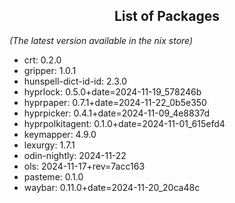 <!--- This list was auto-generated by ./helper.sh. DO NOT edit this file manually. -->

<h2 align="center">List of Packages</h2>

_(The latest version available in the nix store)_

- crt: 0.2.0
- gripper: 1.0.1
- hunspell-dict-id-id: 2.3.0
- hyprlock: 0.5.0+date=2024-11-19_578246b
- hyprpaper: 0.7.1+date=2024-11-22_0b5e350
- hyprpicker: 0.4.1+date=2024-11-09_4e8837d
- hyprpolkitagent: 0.1.0+date=2024-11-01_615efd4
- keymapper: 4.9.0
- lexurgy: 1.7.1
- odin-nightly: 2024-11-22
- ols: 2024-11-17+rev=7acc163
- pasteme: 0.1.0
- waybar: 0.11.0+date=2024-11-20_20ca48c
